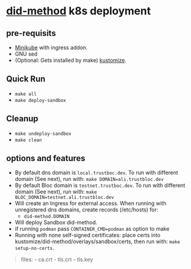 # [did-method](https://github.com/trustbloc/trustbloc-did-method) k8s deployment #


## pre-requisits
* [Minikube](https://minikube.sigs.k8s.io/docs/start/) with ingress addon.
* GNU sed
* (Optional: Gets installed by make) [kustomize](https://kubectl.docs.kubernetes.io/installation/kustomize/).

## Quick Run
* `make all`
* `make deploy-sandbox`

## Cleanup
* `make undeploy-sandbox`
* `make clean`

## options and features
* By default dns domain is `local.trustboc.dev`. To run with different domain (See next), run with: `make DOMAIN=ali.trustbloc.dev`
* By default Bloc domain is `testnet.trustboc.dev`. To run with different domain (See next), run with: `make BLOC_DOMAIN=testnet.ali.trustbloc.dev`
* Will create an Ingress for external access. When running with unregistered dns domains, create records (/etc/hosts) for:
	- `did-method.DOMAIN`
* Will deploy Sandbox did-method.
* if running `podman` pass `CONTAINER_CMD=podman` as option to make
* Running with none self-signed certificates: place certs into kustomize/did-method/overlays/sandbox/certs, then run with: `make setup-no-certs`.
>files:
	- ca.crt
	- tls.crt
	- tls.key
